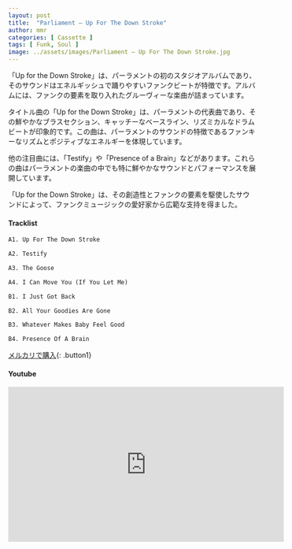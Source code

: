 ```yaml
---
layout: post
title:  "Parliament – Up For The Down Stroke"
author: mmr
categories: [ Cassette ]
tags: [ Funk, Soul ]
image: ../assets/images/Parliament – Up For The Down Stroke.jpg
---
```


「Up for the Down Stroke」は、パーラメントの初のスタジオアルバムであり、そのサウンドはエネルギッシュで踊りやすいファンクビートが特徴です。アルバムには、ファンクの要素を取り入れたグルーヴィーな楽曲が詰まっています。

タイトル曲の「Up for the Down Stroke」は、パーラメントの代表曲であり、その鮮やかなブラスセクション、キャッチーなベースライン、リズミカルなドラムビートが印象的です。この曲は、パーラメントのサウンドの特徴であるファンキーなリズムとポジティブなエネルギーを体現しています。

他の注目曲には、「Testify」や「Presence of a Brain」などがあります。これらの曲はパーラメントの楽曲の中でも特に鮮やかなサウンドとパフォーマンスを展開しています。

「Up for the Down Stroke」は、その創造性とファンクの要素を駆使したサウンドによって、ファンクミュージックの愛好家から広範な支持を得ました。

#### Tracklist
```md
A1. Up For The Down Stroke

A2. Testify

A3. The Goose

A4. I Can Move You (If You Let Me)

B1. I Just Got Back

B2. All Your Goodies Are Gone

B3. Whatever Makes Baby Feel Good

B4. Presence Of A Brain
```

[メルカリで購入](https://jp.mercari.com/item/m93399645304?afid=6142608987){: .button1}

#### Youtube
<iframe width="560" height="315" src="https://www.youtube.com/embed/urhJ81E-Bog?si=_rOzNBT8epiTBMYF" title="YouTube video player" frameborder="0" allow="accelerometer; autoplay; clipboard-write; encrypted-media; gyroscope; picture-in-picture; web-share" referrerpolicy="strict-origin-when-cross-origin" allowfullscreen></iframe>